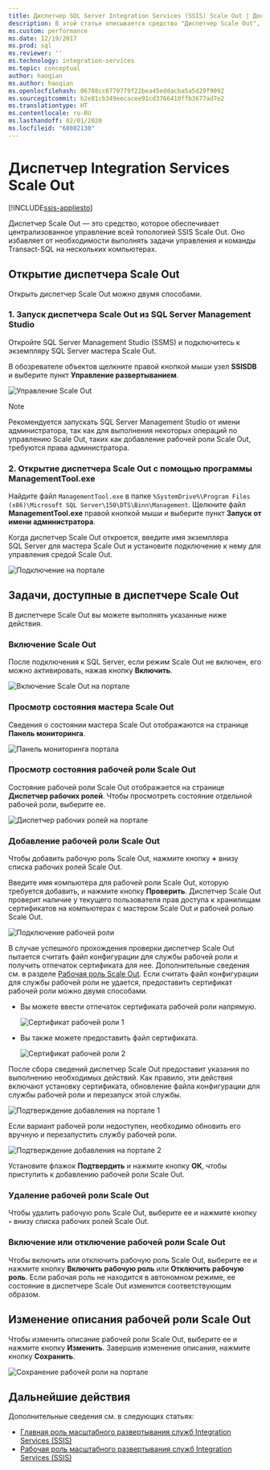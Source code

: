 ```yaml
---
title: Диспетчер SQL Server Integration Services (SSIS) Scale Out | Документы Майкрософт
description: В этой статье описывается средство "Диспетчер Scale Out", с помощью которого можно управлять компонентом SSIS Scale Out.
ms.custom: performance
ms.date: 12/19/2017
ms.prod: sql
ms.reviewer: ''
ms.technology: integration-services
ms.topic: conceptual
author: haoqian
ms.author: haoqian
ms.openlocfilehash: 06708cc6770779f22bea45eddacba5a5d29f9092
ms.sourcegitcommit: b2e81cb349eecacee91cd3766410ffb3677ad7e2
ms.translationtype: HT
ms.contentlocale: ru-RU
ms.lasthandoff: 02/01/2020
ms.locfileid: "68082130"
---
```

# <a name="integration-services-scale-out-manager"></a>Диспетчер Integration Services Scale Out

[!INCLUDE[ssis-appliesto](../../includes/ssis-appliesto-ssvrpluslinux-asdb-asdw-xxx.md)]



Диспетчер Scale Out — это средство, которое обеспечивает централизованное управление всей топологией SSIS Scale Out. Оно избавляет от необходимости выполнять задачи управления и команды Transact-SQL на нескольких компьютерах.

## <a name="open-scale-out-manager"></a>Открытие диспетчера Scale Out

Открыть диспетчер Scale Out можно двумя способами.

### <a name="1-open-scale-out-manager-from-sql-server-management-studio"></a>1. Запуск диспетчера Scale Out из SQL Server Management Studio
Откройте SQL Server Management Studio (SSMS) и подключитесь к экземпляру SQL Server мастера Scale Out.

В обозревателе объектов щелкните правой кнопкой мыши узел **SSISDB** и выберите пункт **Управление развертыванием**.

![Управление Scale Out](media/manage-scale-out.PNG)

> [!NOTE]
> Рекомендуется запускать SQL Server Management Studio от имени администратора, так как для выполнения некоторых операций по управлению Scale Out, таких как добавление рабочей роли Scale Out, требуются права администратора.

### <a name="2-open-scale-out-manager-by-running-managementtoolexe"></a>2. Открытие диспетчера Scale Out с помощью программы ManagementTool.exe

Найдите файл `ManagementTool.exe` в папке `%SystemDrive%\Program Files (x86)\Microsoft SQL Server\150\DTS\Binn\Management`. Щелкните файл **ManagementTool.exe** правой кнопкой мыши и выберите пункт **Запуск от имени администратора**. 

Когда диспетчер Scale Out откроется, введите имя экземпляра SQL Server для мастера Scale Out и установите подключение к нему для управления средой Scale Out.

![Подключение на портале](media/portal-connect-new.png)

## <a name="tasks-available-in-scale-out-manager"></a>Задачи, доступные в диспетчере Scale Out
В диспетчере Scale Out вы можете выполнять указанные ниже действия.

### <a name="enable-scale-out"></a>Включение Scale Out
После подключения к SQL Server, если режим Scale Out не включен, его можно активировать, нажав кнопку **Включить**.

![Включение Scale Out на портале](media/portal-enable-scale-out-new.PNG) 

### <a name="view-scale-out-master-status"></a>Просмотр состояния мастера Scale Out
Сведения о состоянии мастера Scale Out отображаются на странице **Панель мониторинга**.

![Панель мониторинга портала](media/portal-dashboard-new.PNG)

### <a name="view-scale-out-worker-status"></a>Просмотр состояния рабочей роли Scale Out
Состояние рабочей роли Scale Out отображается на странице **Диспетчер рабочих ролей**. Чтобы просмотреть состояние отдельной рабочей роли, выберите ее.

![Диспетчер рабочих ролей на портале](media/portal-worker-manager-new.PNG)

### <a name="add-a-scale-out-worker"></a>Добавление рабочей роли Scale Out
Чтобы добавить рабочую роль Scale Out, нажмите кнопку **+** внизу списка рабочих ролей Scale Out. 

Введите имя компьютера для рабочей роли Scale Out, которую требуется добавить, и нажмите кнопку **Проверить**. Диспетчер Scale Out проверит наличие у текущего пользователя прав доступа к хранилищам сертификатов на компьютерах с мастером Scale Out и рабочей ролью Scale Out.

![Подключение рабочей роли](media/connect-worker-new.PNG)

В случае успешного прохождения проверки диспетчер Scale Out пытается считать файл конфигурации для службы рабочей роли и получить отпечаток сертификата для нее. Дополнительные сведения см. в разделе [Рабочая роль Scale Out](integration-services-ssis-scale-out-worker.md). Если считать файл конфигурации для службы рабочей роли не удается, предоставить сертификат рабочей роли можно двумя способами. 

- Вы можете ввести отпечаток сертификата рабочей роли напрямую.

    ![Сертификат рабочей роли 1](media/portal-cert1-new.PNG)

- Вы также можете предоставить файл сертификата.

    ![Сертификат рабочей роли 2](media/portal-cert2-new.PNG)

После сбора сведений диспетчер Scale Out предоставит указания по выполнению необходимых действий. Как правило, эти действия включают установку сертификата, обновление файла конфигурации для службы рабочей роли и перезапуск этой службы.

![Подтверждение добавления на портале 1](media/portal-add-confirm1-new.PNG)

Если вариант рабочей роли недоступен, необходимо обновить его вручную и перезапустить службу рабочей роли.

![Подтверждение добавления на портале 2](media/portal-add-confirm2-new.PNG)

Установите флажок **Подтвердить** и нажмите кнопку **ОК**, чтобы приступить к добавлению рабочей роли Scale Out.

### <a name="delete-a-scale-out-worker"></a>Удаление рабочей роли Scale Out
Чтобы удалить рабочую роль Scale Out, выберите ее и нажмите кнопку **-** внизу списка рабочих ролей Scale Out.

### <a name="enable-or-disable-a-scale-out-worker"></a>Включение или отключение рабочей роли Scale Out
Чтобы включить или отключить рабочую роль Scale Out, выберите ее и нажмите кнопку **Включить рабочую роль** или **Отключить рабочую роль**. Если рабочая роль не находится в автономном режиме, ее состояние в диспетчере Scale Out изменится соответствующим образом.

## <a name="edit-a-scale-out-worker-description"></a>Изменение описания рабочей роли Scale Out
Чтобы изменить описание рабочей роли Scale Out, выберите ее и нажмите кнопку **Изменить**. Завершив изменение описания, нажмите кнопку **Сохранить**.

![Сохранение рабочей роли на портале](media/portal-save-worker-new.PNG)

## <a name="next-steps"></a>Дальнейшие действия
Дополнительные сведения см. в следующих статьях:
-   [Главная роль масштабного развертывания служб Integration Services (SSIS)](integration-services-ssis-scale-out-master.md)
-   [Рабочая роль масштабного развертывания служб Integration Services (SSIS)](integration-services-ssis-scale-out-worker.md)
